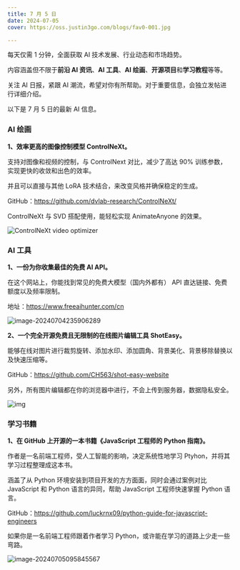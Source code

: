 ```yaml
---
title: 7 月 5 日
date: 2024-07-05
cover: https://oss.justin3go.com/blogs/fav0-001.jpg

---
```


每天仅需 1 分钟，全面获取 AI 技术发展、行业动态和市场趋势。

内容涵盖但不限于**前沿 AI 资讯**、**AI 工具**、**AI 绘画**、**开源项目**和**学习教程**等等。

关注 AI 日报，紧跟 AI 潮流，希望对你有所帮助。对于重要信息，会独立发帖进行详细介绍。

以下是 7 月 5 日的最新 AI 信息。

### AI 绘画

**1、效率更高的图像控制模型 ControlNeXt。**

支持对图像和视频的控制，与 ControlNext 对比，减少了高达 90% 训练参数，实现更快的收敛和出色的效率。

并且可以直接与其他 LoRA 技术结合，来改变风格并确保稳定的生成。

GitHub：https://github.com/dvlab-research/ControlNeXt/

ControlNeXt 与 SVD 搭配使用，能轻松实现 AnimateAnyone 的效果。

![ControlNeXt video optimizer](https://p.ipic.vip/d99qvw.gif)



### AI 工具

**1、一份为你收集最佳的免费 AI API。**

在这个网站上，你能找到常见的免费大模型（国内外都有） API 直达链接、免费额度以及频率限制。

地址：https://www.freeaihunter.com/cn

![image-20240704235906289](https://p.ipic.vip/rxmtnz.png)



**2、一个完全开源免费且无限制的在线图片编辑工具 ShotEasy。**

能够在线对图片进行裁剪旋转、添加水印、添加圆角、背景美化、背景移除替换以及快速压缩等。

GitHub：https://github.com/CH563/shot-easy-website

另外，所有图片编辑都在你的浏览器中进行，不会上传到服务器，数据隐私安全。

![img](https://images.zsxq.com/FrlEwUeQptyuzv3dNi-bLLm1aVIR?imageMogr2/auto-orient/quality/100!/ignore-error/1&e=1725119999&s=mtvyvvtvyyyj&token=kIxbL07-8jAj8w1n4s9zv64FuZZNEATmlU_Vm6zD:8_GpxySLbB8vw1h1-2_mRng1qnQ=)

### 学习书籍

**1、在 GitHub 上开源的一本书籍《JavaScript 工程师的 Python 指南》。**

作者是一名前端工程师，受人工智能的影响，决定系统性地学习 Ptyhon，并将其学习过程整理成这本书。

涵盖了从 Python 环境安装到项目开发的方方面面，同时会通过案例对比 JavaScript 和 Python 语言的异同，帮助 JavaScript 工程师快速掌握 Python 语言。

GitHub：https://github.com/luckrnx09/python-guide-for-javascript-engineers

如果你是一名前端工程师跟着作者学习 Python，或许能在学习的道路上少走一些弯路。

![image-20240705095845567](https://p.ipic.vip/zbvcm8.png)